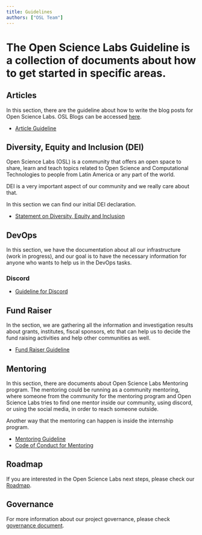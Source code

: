 ```yaml
---
title: Guidelines
authors: ["OSL Team"]
---
```


# The Open Science Labs Guideline is a collection of documents about how to get started in specific areas.

## Articles

In this section, there are the guideline about how to write the blog posts for
Open Science Labs. OSL Blogs can be accessed [here](/blog/).

<ul>
  <li><a href="/guidelines/articles/">Article Guideline</a></li>
</ul>

<!--
## Community Management

<ul>
  <li><a href="/guidelines/community-management/pt">Versão em Português</a></li>
</ul>
-->

## Diversity, Equity and Inclusion (DEI)

Open Science Labs (OSL) is a community that offers an open space to share, learn
and teach topics related to Open Science and Computational Technologies to
people from Latin America or any part of the world.

DEI is a very important aspect of our community and we really care about that.

In this section we can find our initial DEI declaration.

<ul>
  <li><a href="/guidelines/dei/">Statement on Diversity, Equity and Inclusion</a></li>
</ul>

## DevOps

In this section, we have the documentation about all our infrastructure (work in
progress), and our goal is to have the necessary information for anyone who
wants to help us in the DevOps tasks.

### Discord

<ul>
  <li><a href="/guidelines/devops/discord">Guideline for Discord</a></li>
</ul>

## Fund Raiser

In the section, we are gathering all the information and investigation results
about grants, institutes, fiscal sponsors, etc that can help us to decide the
fund raising activities and help other communities as well.

<ul>
  <li><a href="/guidelines/fund-raiser/">Fund Raiser Guideline</a></li>
</ul>

## Mentoring

In this section, there are documents about Open Science Labs Mentoring program.
The mentoring could be running as a community mentoring, where someone from the
community for the mentoring program and Open Science Labs tries to find one
mentor inside our community, using discord, or using the social media, in order
to reach someone outside.

Another way that the mentoring can happen is inside the internship program.

<ul>
  <li><a href="/guidelines/mentoring">Mentoring Guideline</a></li>
  <li><a href="/guidelines/coc-mentoring">Code of Conduct for Mentoring</a></li>
</ul>

## Roadmap

If you are interested in the Open Science Labs next steps, please check our
[Roadmap](/guidelines/roadmap/).

## Governance

For more information about our project governance, please check
[governance document](/guidelines/governance/).
